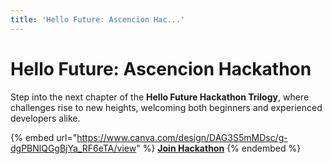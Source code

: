 ```yaml
---
title: 'Hello Future: Ascencion Hac...'
---
```


# Hello Future: Ascencion Hackathon

Step into the next chapter of the **Hello Future Hackathon Trilogy**, where challenges rise to new heights, welcoming both beginners and experienced developers alike.

{% embed url="https://www.canva.com/design/DAG3S5mMDsc/g-dgPBNlQGgBjYa_RF6eTA/view" %}
[**Join Hackathon**](https://hubs.ly/Q03R10L60)
{% endembed %}
